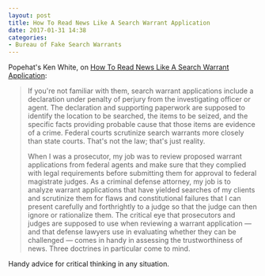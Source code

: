 ```yaml
---
layout: post
title: How To Read News Like A Search Warrant Application
date: 2017-01-31 14:38
categories: 
- Bureau of Fake Search Warrants
---
```


Popehat's Ken White, on [How To Read News Like A Search Warrant Application](https://www.popehat.com/2017/01/19/how-to-read-news-like-a-search-warrant-application/): 

> If you're not familiar with them, search warrant applications include a declaration under penalty of perjury from the investigating officer or agent. The declaration and supporting paperwork are supposed to identify the location to be searched, the items to be seized, and the specific facts providing probable cause that those items are evidence of a crime. Federal courts scrutinize search warrants more closely than state courts. That's not the law; that's just reality.
> 
> When I was a prosecutor, my job was to review proposed warrant applications from federal agents and make sure that they complied with legal requirements before submitting them for approval to federal magistrate judges. As a criminal defense attorney, my job is to analyze warrant applications that have yielded searches of my clients and scrutinize them for flaws and constitutional failures that I can present carefully and forthrightly to a judge so that the judge can then ignore or rationalize them. The critical eye that prosecutors and judges are supposed to use when reviewing a warrant application — and that defense lawyers use in evaluating whether they can be challenged — comes in handy in assessing the trustworthiness of news. Three doctrines in particular come to mind.

​Handy advice for critical thinking in any situation. 
